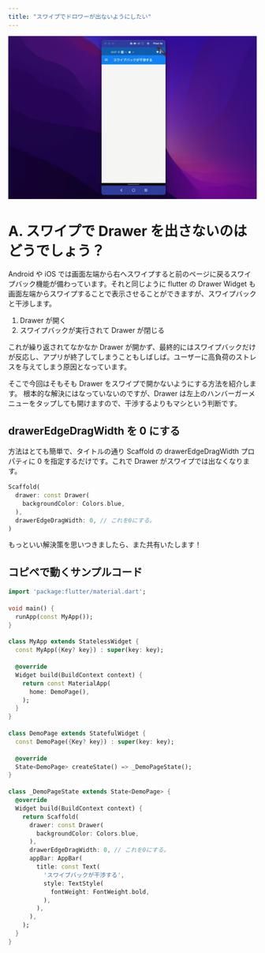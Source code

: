 ```yaml
---
title: "スワイプでドロワーが出ないようにしたい"
---
```


![](/images/q13/1.gif)

# A. スワイプで Drawer を出さないのはどうでしょう？

Android や iOS では画面左端から右へスワイプすると前のページに戻るスワイプバック機能が備わっています。それと同じように flutter の Drawer Widget も画面左端からスワイプすることで表示させることができますが、スワイプバックと干渉します。

1. Drawer が開く
1. スワイプバックが実行されて Drawer が閉じる

これが繰り返されてなかなか Drawer が開かず、最終的にはスワイプバックだけが反応し、アプリが終了してしまうこともしばしば。ユーザーに高負荷のストレスを与えてしまう原因となっています。

そこで今回はそもそも Drawer をスワイプで開かないようにする方法を紹介します。
根本的な解決にはなっていないのですが、Drawer は左上のハンバーガーメニューをタップしても開けますので、干渉するよりもマシという判断です。

## drawerEdgeDragWidth を 0 にする

方法はとても簡単で、タイトルの通り Scaffold の drawerEdgeDragWidth プロパティに 0 を指定するだけです。これで Drawer がスワイプでは出なくなります。

```dart
Scaffold(
  drawer: const Drawer(
    backgroundColor: Colors.blue,
  ),
  drawerEdgeDragWidth: 0, // これを0にする。
)
```

もっといい解決策を思いつきましたら、また共有いたします！

## コピペで動くサンプルコード

```dart
import 'package:flutter/material.dart';

void main() {
  runApp(const MyApp());
}

class MyApp extends StatelessWidget {
  const MyApp({Key? key}) : super(key: key);

  @override
  Widget build(BuildContext context) {
    return const MaterialApp(
      home: DemoPage(),
    );
  }
}

class DemoPage extends StatefulWidget {
  const DemoPage({Key? key}) : super(key: key);

  @override
  State<DemoPage> createState() => _DemoPageState();
}

class _DemoPageState extends State<DemoPage> {
  @override
  Widget build(BuildContext context) {
    return Scaffold(
      drawer: const Drawer(
        backgroundColor: Colors.blue,
      ),
      drawerEdgeDragWidth: 0, // これを0にする。
      appBar: AppBar(
        title: const Text(
          'スワイプバックが干渉する',
          style: TextStyle(
            fontWeight: FontWeight.bold,
          ),
        ),
      ),
    );
  }
}
```
